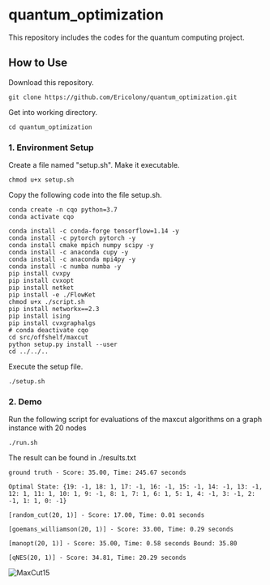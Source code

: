 # quantum_optimization #

This repository includes the codes for the quantum computing project.

## How to Use ##

Download this repository.
```
git clone https://github.com/Ericolony/quantum_optimization.git
```

Get into working directory.
```
cd quantum_optimization
```


### 1. Environment Setup ###
Create a file named "setup.sh". Make it executable.
```
chmod u+x setup.sh
```

Copy the following code into the file setup.sh.
```
conda create -n cqo python=3.7
conda activate cqo

conda install -c conda-forge tensorflow=1.14 -y
conda install -c pytorch pytorch -y
conda install cmake mpich numpy scipy -y
conda install -c anaconda cupy -y
conda install -c anaconda mpi4py -y
conda install -c numba numba -y
pip install cvxpy
pip install cvxopt
pip install netket
pip install -e ./FlowKet
chmod u+x ./script.sh
pip install networkx==2.3
pip install ising
pip install cvxgraphalgs
# conda deactivate cqo
cd src/offshelf/maxcut
python setup.py install --user
cd ../../..
```
Execute the setup file.
```
./setup.sh
```


### 2. Demo ###

Run the following script for evaluations of the maxcut algorithms on a graph instance with 20 nodes

```
./run.sh
```

The result can be found in ./results.txt
```
ground truth - Score: 35.00, Time: 245.67 seconds

Optimal State: {19: -1, 18: 1, 17: -1, 16: -1, 15: -1, 14: -1, 13: -1, 12: 1, 11: 1, 10: 1, 9: -1, 8: 1, 7: 1, 6: 1, 5: 1, 4: -1, 3: -1, 2: -1, 1: 1, 0: -1}

[random_cut(20, 1)] - Score: 17.00, Time: 0.01 seconds

[goemans_williamson(20, 1)] - Score: 33.00, Time: 0.29 seconds

[manopt(20, 1)] - Score: 35.00, Time: 0.58 seconds Bound: 35.80

[qNES(20, 1)] - Score: 34.81, Time: 20.29 seconds
```
![MaxCut15](https://github.com/Ericolony/quantum_optimization/blob/master/data/maxcut/graph15.png)


